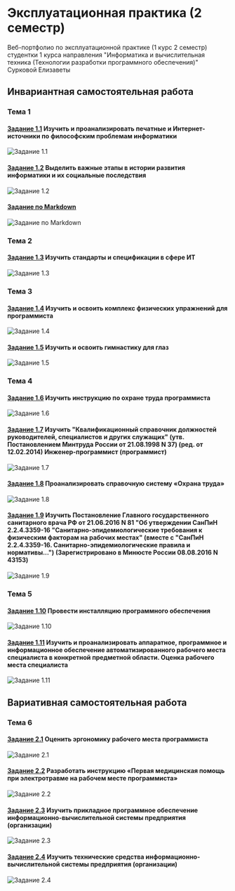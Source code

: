 # Эксплуатационная практика (2 семестр)
Веб-портфолио по эксплуатационной практике (1 курс 2 семестр) студентки 1 курса направления "Информатика и вычислительная техника (Технологии разработки программного обеспечения)" Сурковой Елизаветы

## Инвариантная самостоятельная работа

### Тема 1

#### [Задание 1.1](https://github.com/surkovaes/practice-2-semester/blob/master/%D0%97%D0%B0%D0%B4%D0%B0%D0%BD%D0%B8%D0%B5%201.1%20%D0%98%D0%A1%D0%A0.pdf) Изучить и проанализировать печатные и Интернет-источники по философским проблемам информатики

![Задание 1.1](https://www.unitag.io/qreator/generate?crs=xnjFkEn%252FP85fCPDXJ%252FXXKnPnKU%252FtWVh9E7ei8Ex%252BR4XsTvus59MiRl4OtJ5Y%252F3aRXopA7Qn4wJ6m3qLfsP4IWv39ocSd3mMczmj1AuyiW6K%252F58n8n8s5NK61vAUi6GUR9QhYs1xUoNWG3PC4owAgU1Q%252FHThW3FIfdeEUqZ%252BlJgc%253D&crd=fhOysE0g3Bah%252BuqXA7NPQx2rrS2o9rjHfmG68tV%252F4kzebB4n414t%252FWLYL203DgaPxh8gqne3a4y4yol%252BW8DEK6JamM0%252FCyw%252BmhXeqLQB46VAJn9X5scQFdfjymHOwy%252BCOC1IbaZS8dCdch0%252BTdHkHv6vs1qS0AF9StzAxusQKohei9DHGsJfjC33O6%252BF890I7Vh4szaEOEEQy3x9fbtqVUMEuTfb07B7ALSkIHjrV%252Bo%253D)

#### [Задание 1.2](https://github.com/surkovaes/practice-2-semester/blob/master/%D0%97%D0%B0%D0%B4%D0%B0%D0%BD%D0%B8%D0%B5%201.2%20%D0%98%D0%A1%D0%A0.jpg) Выделить важные этапы в истории развития информатики и их социальные последствия

![Задание 1.2](https://www.unitag.io/qreator/generate?crs=xnjFkEn%252FP85fCPDXJ%252FXXKnPnKU%252FtWVh9E7ei8Ex%252BR4XsTvus59MiRl4OtJ5Y%252F3aRXopA7Qn4wJ6m3qLfsP4IWv39ocSd3mMczmj1AuyiW6K%252F58n8n8s5NK61vAUi6GUR9QhYs1xUoNWG3PC4owAgU1Q%252FHThW3FIfdeEUqZ%252BlJgc%253D&crd=fhOysE0g3Bah%252BuqXA7NPQx2rrS2o9rjHfmG68tV%252F4kzebB4n414t%252FWLYL203DgaPxh8gqne3a4y4yol%252BW8DEK6JamM0%252FCyw%252BmhXeqLQB46VAJn9X5scQFdfjymHOwy%252BCOC1IbaZS8dCdch0%252BTdHkHv6vs1qS0AF9StzAxusQKoj7opMeEaMBjVhBAAaFeb8gc0IB%252BnevmLoeAfJSnJiD9n2MpfgTXySrmXBNSW%252BLVz4%253D)

#### [Задание по Markdown](https://github.com/surkovaes/practice-2-semester/blob/master/%D0%97%D0%B0%D0%B4%D0%B0%D0%BD%D0%B8%D0%B5%20%D0%BF%D0%BE%20Markdown%20(%D0%9E%20%D0%9A%D0%90%D0%A4%D0%95%D0%94%D0%A0%D0%95).md)

![Задание по Markdown](https://www.unitag.io/qreator/generate?crs=xnjFkEn%252FP85fCPDXJ%252FXXKnPnKU%252FtWVh9E7ei8Ex%252BR4XsTvus59MiRl4OtJ5Y%252F3aRXopA7Qn4wJ6m3qLfsP4IWv39ocSd3mMczmj1AuyiW6K%252F58n8n8s5NK61vAUi6GUR9QhYs1xUoNWG3PC4owAgU1Q%252FHThW3FIfdeEUqZ%252BlJgc%253D&crd=fhOysE0g3Bah%252BuqXA7NPQx2rrS2o9rjHfmG68tV%252F4kzebB4n414t%252FWLYL203DgaPxh8gqne3a4y4yol%252BW8DEK6JamM0%252FCyw%252BmhXeqLQB46VAJn9X5scQFdfjymHOwy%252BCOC1IbaZS8dCdch0%252BTdHkHv6vs1qS0AF9StzAxusQKog%252BI0gvKao1lYRvLip3%252FNnK5E3SXKyJtDJ6S%252FXXBMBxleMC%252FBu7hSRkC5LtH%252FfQA6srJYb%252FzHUcweXo884IH7R7ChErCrxveJkj4coRlhGyLsasteEnfeHfhMptf1jSa1gyioHtInbo%252BmJucsd8HTcN)

### Тема 2

#### [Задание 1.3](https://github.com/surkovaes/practice-2-semester/blob/master/%D0%97%D0%B0%D0%B4%D0%B0%D0%BD%D0%B8%D0%B5%201.3%20%D0%98%D0%A1%D0%A0.pdf) Изучить стандарты и спецификации в сфере ИТ

![Задание 1.3](https://www.unitag.io/qreator/generate?crs=xnjFkEn%252FP85fCPDXJ%252FXXKnPnKU%252FtWVh9E7ei8Ex%252BR4XsTvus59MiRl4OtJ5Y%252F3aRXopA7Qn4wJ6m3qLfsP4IWv39ocSd3mMczmj1AuyiW6K%252F58n8n8s5NK61vAUi6GUR9QhYs1xUoNWG3PC4owAgU1Q%252FHThW3FIfdeEUqZ%252BlJgc%253D&crd=fhOysE0g3Bah%252BuqXA7NPQx2rrS2o9rjHfmG68tV%252F4kzebB4n414t%252FWLYL203DgaPxh8gqne3a4y4yol%252BW8DEK6JamM0%252FCyw%252BmhXeqLQB46VAJn9X5scQFdfjymHOwy%252BCOC1IbaZS8dCdch0%252BTdHkHv6vs1qS0AF9StzAxusQKohrfn1JIcAibjAmkCUAR9YdOExOt2%252BH8%252FKgkZCfluK36zr99FNJSUFpBKBs8HH1lZs%253D)

### Тема 3

#### [Задание 1.4](https://github.com/surkovaes/practice-2-semester/blob/master/%D0%97%D0%B0%D0%B4%D0%B0%D0%BD%D0%B8%D0%B5%201.4%20%D0%98%D0%A1%D0%A0.pdf) Изучить и освоить комплекс физических упражнений для программиста

![Задание 1.4](https://www.unitag.io/qreator/generate?crs=xnjFkEn%252FP85fCPDXJ%252FXXKnPnKU%252FtWVh9E7ei8Ex%252BR4XsTvus59MiRl4OtJ5Y%252F3aRXopA7Qn4wJ6m3qLfsP4IWv39ocSd3mMczmj1AuyiW6K%252F58n8n8s5NK61vAUi6GUR9QhYs1xUoNWG3PC4owAgU1Q%252FHThW3FIfdeEUqZ%252BlJgc%253D&crd=fhOysE0g3Bah%252BuqXA7NPQx2rrS2o9rjHfmG68tV%252F4kzebB4n414t%252FWLYL203DgaPxh8gqne3a4y4yol%252BW8DEK6JamM0%252FCyw%252BmhXeqLQB46VAJn9X5scQFdfjymHOwy%252BCOC1IbaZS8dCdch0%252BTdHkHv6vs1qS0AF9StzAxusQKojo1No%252FmVnz%252FJ3H8fhGlrzqpY2QtSs4q7WQQxIC6QOkqY3DX%252FD%252BBIwo3O9Shhneze0%253D)

#### [Задание 1.5](https://github.com/surkovaes/practice-2-semester/blob/master/%D0%97%D0%B0%D0%B4%D0%B0%D0%BD%D0%B8%D0%B5%201.5%20%D0%98%D0%A1%D0%A0.pdf) Изучить и освоить гимнастику для глаз

![Задание 1.5](https://www.unitag.io/qreator/generate?crs=xnjFkEn%252FP85fCPDXJ%252FXXKnPnKU%252FtWVh9E7ei8Ex%252BR4XsTvus59MiRl4OtJ5Y%252F3aRXopA7Qn4wJ6m3qLfsP4IWv39ocSd3mMczmj1AuyiW6K%252F58n8n8s5NK61vAUi6GUR9QhYs1xUoNWG3PC4owAgU1Q%252FHThW3FIfdeEUqZ%252BlJgc%253D&crd=fhOysE0g3Bah%252BuqXA7NPQx2rrS2o9rjHfmG68tV%252F4kzebB4n414t%252FWLYL203DgaPxh8gqne3a4y4yol%252BW8DEK6JamM0%252FCyw%252BmhXeqLQB46VAJn9X5scQFdfjymHOwy%252BCOC1IbaZS8dCdch0%252BTdHkHv6vs1qS0AF9StzAxusQKohH17h8vMFonhlwObOKKJLja5DsGbAmHDP%252BN4viPmR%252FLddYB0q1cqJzljSaua5LNbM%253D)

### Тема 4

#### [Задание 1.6](https://github.com/surkovaes/practice-2-semester/blob/master/%D0%97%D0%B0%D0%B4%D0%B0%D0%BD%D0%B8%D0%B5%201.6%20%D0%98%D0%A1%D0%A0.pdf) Изучить инструкцию по охране труда программиста

![Задание 1.6](https://www.unitag.io/qreator/generate?crs=xnjFkEn%252FP85fCPDXJ%252FXXKnPnKU%252FtWVh9E7ei8Ex%252BR4XsTvus59MiRl4OtJ5Y%252F3aRXopA7Qn4wJ6m3qLfsP4IWv39ocSd3mMczmj1AuyiW6K%252F58n8n8s5NK61vAUi6GUR9QhYs1xUoNWG3PC4owAgU1Q%252FHThW3FIfdeEUqZ%252BlJgc%253D&crd=fhOysE0g3Bah%252BuqXA7NPQx2rrS2o9rjHfmG68tV%252F4kzebB4n414t%252FWLYL203DgaPxh8gqne3a4y4yol%252BW8DEK6JamM0%252FCyw%252BmhXeqLQB46VAJn9X5scQFdfjymHOwy%252BCOC1IbaZS8dCdch0%252BTdHkHv6vs1qS0AF9StzAxusQKohXZ4U18Z0h9v0ejJKQ3GpUBMM1rvOxlZReCzoqlFcYLFEeWUjMet6pYEJ5%252BJRcjDM%253D)

#### [Задание 1.7](https://github.com/surkovaes/practice-2-semester/blob/master/%D0%97%D0%B0%D0%B4%D0%B0%D0%BD%D0%B8%D0%B5%201.7%20%D0%98%D0%A1%D0%A0.pdf) Изучить "Квалификационный справочник должностей руководителей, специалистов и других служащих" (утв. Постановлением Минтруда России от 21.08.1998 N 37) (ред. от 12.02.2014) Инженер-программист (программист)

![Задание 1.7](https://www.unitag.io/qreator/generate?crs=xnjFkEn%252FP85fCPDXJ%252FXXKnPnKU%252FtWVh9E7ei8Ex%252BR4XsTvus59MiRl4OtJ5Y%252F3aRXopA7Qn4wJ6m3qLfsP4IWv39ocSd3mMczmj1AuyiW6K%252F58n8n8s5NK61vAUi6GUR9QhYs1xUoNWG3PC4owAgU1Q%252FHThW3FIfdeEUqZ%252BlJgc%253D&crd=fhOysE0g3Bah%252BuqXA7NPQx2rrS2o9rjHfmG68tV%252F4kzebB4n414t%252FWLYL203DgaPxh8gqne3a4y4yol%252BW8DEK6JamM0%252FCyw%252BmhXeqLQB46VAJn9X5scQFdfjymHOwy%252BCOC1IbaZS8dCdch0%252BTdHkHv6vs1qS0AF9StzAxusQKogzJe7XK0xiRLrjgDyXFb2UvakEvk7iD5lmKAd88w2YdGtZ1r9ooV7sjg9CVePMgVo%253D)

#### [Задание 1.8](https://github.com/surkovaes/practice-2-semester/blob/master/%D0%97%D0%B0%D0%B4%D0%B0%D0%BD%D0%B8%D0%B5%201.8%20%D0%98%D0%A1%D0%A0.pdf) Проанализировать справочную систему «Охрана труда»

![Задание 1.8](https://www.unitag.io/qreator/generate?crs=xnjFkEn%252FP85fCPDXJ%252FXXKnPnKU%252FtWVh9E7ei8Ex%252BR4XsTvus59MiRl4OtJ5Y%252F3aRXopA7Qn4wJ6m3qLfsP4IWv39ocSd3mMczmj1AuyiW6K%252F58n8n8s5NK61vAUi6GUR9QhYs1xUoNWG3PC4owAgU1Q%252FHThW3FIfdeEUqZ%252BlJgc%253D&crd=fhOysE0g3Bah%252BuqXA7NPQx2rrS2o9rjHfmG68tV%252F4kzebB4n414t%252FWLYL203DgaPxh8gqne3a4y4yol%252BW8DEK6JamM0%252FCyw%252BmhXeqLQB46VAJn9X5scQFdfjymHOwy%252BCOC1IbaZS8dCdch0%252BTdHkHv6vs1qS0AF9StzAxusQKohfetAUdj1gFizQDrSme3HhZsY%252FOqui%252FfeMTq6NM1gPE20FfVBbjSqp8SWfF12vjr0%253D)

#### [Задание 1.9](https://github.com/surkovaes/practice-2-semester/blob/master/%D0%97%D0%B0%D0%B4%D0%B0%D0%BD%D0%B8%D0%B5%201.9%20%D0%98%D0%A1%D0%A0.pdf) Изучить Постановление Главного государственного санитарного врача РФ от 21.06.2016 N 81 "Об утверждении СанПиН 2.2.4.3359-16 "Санитарно-эпидемиологические требования к физическим факторам на рабочих местах" (вместе с "СанПиН 2.2.4.3359-16. Санитарно-эпидемиологические правила и нормативы...") (Зарегистрировано в Минюсте России 08.08.2016 N 43153)

![Задание 1.9](https://www.unitag.io/qreator/generate?crs=xnjFkEn%252FP85fCPDXJ%252FXXKnPnKU%252FtWVh9E7ei8Ex%252BR4XsTvus59MiRl4OtJ5Y%252F3aRXopA7Qn4wJ6m3qLfsP4IWv39ocSd3mMczmj1AuyiW6K%252F58n8n8s5NK61vAUi6GUR9QhYs1xUoNWG3PC4owAgU1Q%252FHThW3FIfdeEUqZ%252BlJgc%253D&crd=fhOysE0g3Bah%252BuqXA7NPQx2rrS2o9rjHfmG68tV%252F4kzebB4n414t%252FWLYL203DgaPxh8gqne3a4y4yol%252BW8DEK6JamM0%252FCyw%252BmhXeqLQB46VAJn9X5scQFdfjymHOwy%252BCOC1IbaZS8dCdch0%252BTdHkHv6vs1qS0AF9StzAxusQKog2rFp7CGb52vjt%252FWeIs3uGDyiMMOZeWjKnFRTKZH1DU8391CgIlCVkn6t7xyhYozc%253D)

### Тема 5

#### [Задание 1.10](https://github.com/surkovaes/practice-2-semester/blob/master/%D0%97%D0%B0%D0%B4%D0%B0%D0%BD%D0%B8%D0%B5%201.10%20%D0%98%D0%A1%D0%A0.pdf) Провести инсталляцию программного обеспечения

![Задание 1.10](https://www.unitag.io/qreator/generate?crs=xnjFkEn%252FP85fCPDXJ%252FXXKnPnKU%252FtWVh9E7ei8Ex%252BR4XsTvus59MiRl4OtJ5Y%252F3aRXopA7Qn4wJ6m3qLfsP4IWv39ocSd3mMczmj1AuyiW6K%252F58n8n8s5NK61vAUi6GUR9QhYs1xUoNWG3PC4owAgU1Q%252FHThW3FIfdeEUqZ%252BlJgc%253D&crd=fhOysE0g3Bah%252BuqXA7NPQx2rrS2o9rjHfmG68tV%252F4kzebB4n414t%252FWLYL203DgaPxh8gqne3a4y4yol%252BW8DEK6JamM0%252FCyw%252BmhXeqLQB46VAJn9X5scQFdfjymHOwy%252BCOC1IbaZS8dCdch0%252BTdHkHv6vs1qS0AF9StzAxusQKoiwajxeWJgal46js2ph6YaagGrW%252Fc47xmnfrfRIbHPYOAgYomSbqgMO7uyYaZMv59w%253D)

#### [Задание 1.11](https://github.com/surkovaes/practice-2-semester/blob/master/%D0%97%D0%B0%D0%B4%D0%B0%D0%BD%D0%B8%D0%B5%201.11%20%D0%98%D0%A1%D0%A0.png) Изучить и проанализировать аппаратное, программное и информационное обеспечение автоматизированного рабочего места специалиста в конкретной предметной области. Оценка рабочего места специалиста

![Задание 1.11](https://www.unitag.io/qreator/generate?crs=xnjFkEn%252FP85fCPDXJ%252FXXKnPnKU%252FtWVh9E7ei8Ex%252BR4XsTvus59MiRl4OtJ5Y%252F3aRXopA7Qn4wJ6m3qLfsP4IWv39ocSd3mMczmj1AuyiW6K%252F58n8n8s5NK61vAUi6GUR9QhYs1xUoNWG3PC4owAgU1Q%252FHThW3FIfdeEUqZ%252BlJgc%253D&crd=fhOysE0g3Bah%252BuqXA7NPQx2rrS2o9rjHfmG68tV%252F4kzebB4n414t%252FWLYL203DgaPxh8gqne3a4y4yol%252BW8DEK6JamM0%252FCyw%252BmhXeqLQB46VAJn9X5scQFdfjymHOwy%252BCOC1IbaZS8dCdch0%252BTdHkHv6vs1qS0AF9StzAxusQKohpA2ANm4X1ISn8KCemgDRVc9hr%252BU7yZfNtvBUhQ%252FAIrMuURTl6NDjNILkE8qHJhNY%253D)

## Вариативная самостоятельная работа

### Тема 6

#### [Задание 2.1](https://github.com/surkovaes/practice-2-semester/blob/master/%D0%97%D0%B0%D0%B4%D0%B0%D0%BD%D0%B8%D0%B5%202.1%20%D0%92%D0%A1%D0%A0.pdf) Оценить эргономику рабочего места программиста

![Задание 2.1](https://www.unitag.io/qreator/generate?crs=xnjFkEn%252FP85fCPDXJ%252FXXKnPnKU%252FtWVh9E7ei8Ex%252BR4XsTvus59MiRl4OtJ5Y%252F3aRXopA7Qn4wJ6m3qLfsP4IWv39ocSd3mMczmj1AuyiW6K%252F58n8n8s5NK61vAUi6GUR9QhYs1xUoNWG3PC4owAgU1Q%252FHThW3FIfdeEUqZ%252BlJgc%253D&crd=fhOysE0g3Bah%252BuqXA7NPQx2rrS2o9rjHfmG68tV%252F4kzebB4n414t%252FWLYL203DgaPxh8gqne3a4y4yol%252BW8DEK6JamM0%252FCyw%252BmhXeqLQB46VAJn9X5scQFdfjymHOwy%252BCOC1IbaZS8dCdch0%252BTdHkHv6vs1qS0AF9StzAxusQKogHBvEukgP0dWNKGjTvsSOAvnAY%252BvKwIh%252Bkg4qmJeXttWz9jQi9KYguqg7XW0fR15M%253D)

#### [Задание 2.2](https://github.com/surkovaes/practice-2-semester/blob/master/%D0%97%D0%B0%D0%B4%D0%B0%D0%BD%D0%B8%D0%B5%202.2%20%D0%92%D0%A1%D0%A0.pdf) Разработать инструкцию «Первая медицинская помощь при электротравме на рабочем месте программиста»

![Задание 2.2](https://www.unitag.io/qreator/generate?crs=xnjFkEn%252FP85fCPDXJ%252FXXKnPnKU%252FtWVh9E7ei8Ex%252BR4XsTvus59MiRl4OtJ5Y%252F3aRXopA7Qn4wJ6m3qLfsP4IWv39ocSd3mMczmj1AuyiW6K%252F58n8n8s5NK61vAUi6GUR9QhYs1xUoNWG3PC4owAgU1Q%252FHThW3FIfdeEUqZ%252BlJgc%253D&crd=fhOysE0g3Bah%252BuqXA7NPQx2rrS2o9rjHfmG68tV%252F4kzebB4n414t%252FWLYL203DgaPxh8gqne3a4y4yol%252BW8DEK6JamM0%252FCyw%252BmhXeqLQB46VAJn9X5scQFdfjymHOwy%252BCOC1IbaZS8dCdch0%252BTdHkHv6vs1qS0AF9StzAxusQKogMMus4vRX8e%252Fx85L5EnHOMwTMCR9PfdV1NAg%252FHnSZn%252F49PPYBAfL%252B1tcPOB4qW6Xw%253D)

#### [Задание 2.3](https://github.com/surkovaes/practice-2-semester/blob/master/%D0%97%D0%B0%D0%B4%D0%B0%D0%BD%D0%B8%D0%B5%202.3%20%D0%92%D0%A1%D0%A0.pdf) Изучить прикладное программное обеспечение информационно-вычислительной системы предприятия (организации)

![Задание 2.3](https://www.unitag.io/qreator/generate?crs=xnjFkEn%252FP85fCPDXJ%252FXXKnPnKU%252FtWVh9E7ei8Ex%252BR4XsTvus59MiRl4OtJ5Y%252F3aRXopA7Qn4wJ6m3qLfsP4IWv39ocSd3mMczmj1AuyiW6K%252F58n8n8s5NK61vAUi6GUR9QhYs1xUoNWG3PC4owAgU1Q%252FHThW3FIfdeEUqZ%252BlJgc%253D&crd=fhOysE0g3Bah%252BuqXA7NPQx2rrS2o9rjHfmG68tV%252F4kzebB4n414t%252FWLYL203DgaPxh8gqne3a4y4yol%252BW8DEK6JamM0%252FCyw%252BmhXeqLQB46VAJn9X5scQFdfjymHOwy%252BCOC1IbaZS8dCdch0%252BTdHkHv6vs1qS0AF9StzAxusQKoi5yG7uxR2cfwP3vvm1tzWsCYNHip1BWUza9B0wuCjBqdX202lQ6XeHGOsMTifLqoc%253D)

#### [Задание 2.4](https://github.com/surkovaes/practice-2-semester/blob/master/%D0%97%D0%B0%D0%B4%D0%B0%D0%BD%D0%B8%D0%B5%202.4%20%D0%92%D0%A1%D0%A0.pdf) Изучить технические средства информационно-вычислительной системы предприятия (организации)

![Задание 2.4](https://www.unitag.io/qreator/generate?crs=xnjFkEn%252FP85fCPDXJ%252FXXKnPnKU%252FtWVh9E7ei8Ex%252BR4XsTvus59MiRl4OtJ5Y%252F3aRXopA7Qn4wJ6m3qLfsP4IWv39ocSd3mMczmj1AuyiW6K%252F58n8n8s5NK61vAUi6GUR9QhYs1xUoNWG3PC4owAgU1Q%252FHThW3FIfdeEUqZ%252BlJgc%253D&crd=fhOysE0g3Bah%252BuqXA7NPQx2rrS2o9rjHfmG68tV%252F4kzebB4n414t%252FWLYL203DgaPxh8gqne3a4y4yol%252BW8DEK6JamM0%252FCyw%252BmhXeqLQB46VAJn9X5scQFdfjymHOwy%252BCOC1IbaZS8dCdch0%252BTdHkHv6vs1qS0AF9StzAxusQKoiigXg%252FqXws%252BksNxJ2sTw%252BaKSRl5AUZtKSEB%252FZUurfCeidB6A28vhD6vk6nY1xR%252FiM%253D)
